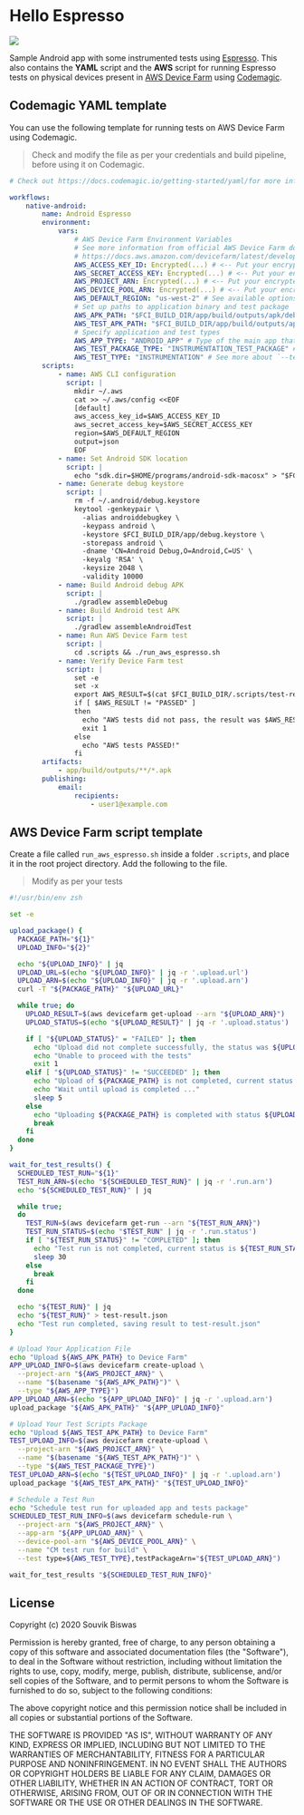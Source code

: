 # Hello Espresso

![](https://github.com/sbis04/hello_espresso/raw/master/screenshots/espresso_app.png)

Sample Android app with some instrumented tests using [Espresso](https://developer.android.com/training/testing/espresso). This also contains the **YAML** script and the **AWS** script for running Espresso tests on physical devices present in [AWS Device Farm](https://aws.amazon.com/device-farm/) using [Codemagic](https://codemagic.io/start/).

## Codemagic YAML template

You can use the following template for running tests on AWS Device Farm using Codemagic.

> Check and modify the file as per your credentials and build pipeline, before using it on Codemagic.

```yaml
# Check out https://docs.codemagic.io/getting-started/yaml/for more information

workflows:
    native-android:
        name: Android Espresso
        environment:
            vars:
                # AWS Device Farm Environment Variables
                # See more information from official AWS Device Farm docs:
                # https://docs.aws.amazon.com/devicefarm/latest/developerguide/how-to-create-test-run.html#how-to-create-test-run-cli
                AWS_ACCESS_KEY_ID: Encrypted(...) # <-- Put your encrypted access key id here. See more info at https://docs.aws.amazon.com/general/latest/gr/aws-sec-cred-types.html#access-keys-and-secret-access-keys
                AWS_SECRET_ACCESS_KEY: Encrypted(...) # <-- Put your encrypted secret access key here. See more info at https://docs.aws.amazon.com/general/latest/gr/aws-sec-cred-types.html#access-keys-and-secret-access-keys
                AWS_PROJECT_ARN: Encrypted(...) # <-- Put your encrypted Project ARN here. Get Project ARN with `aws devicefarm list-projects`.
                AWS_DEVICE_POOL_ARN: Encrypted(...) # <-- Put your encrypted Device Pool ARN here. Choose a Device Pool ARN using `aws devicefarm list-device-pools --arn "${AWS_PROJECT_ARN}"`.
                AWS_DEFAULT_REGION: "us-west-2" # See available options at https://aws.amazon.com/about-aws/global-infrastructure/regional-product-services/
                # Set up paths to application binary and test package 
                AWS_APK_PATH: "$FCI_BUILD_DIR/app/build/outputs/apk/debug/app-debug.apk"
                AWS_TEST_APK_PATH: "$FCI_BUILD_DIR/app/build/outputs/apk/androidTest/debug/app-debug-androidTest.apk"
                # Specify application and test types
                AWS_APP_TYPE: "ANDROID_APP" # Type of the main app that is being tested. See more about `--type` flag at https://docs.aws.amazon.com/cli/latest/reference/devicefarm/create-upload.html
                AWS_TEST_PACKAGE_TYPE: "INSTRUMENTATION_TEST_PACKAGE" # Type of the test package that is being uploaded. See more about `--type` flag at https://docs.aws.amazon.com/cli/latest/reference/devicefarm/create-upload.html
                AWS_TEST_TYPE: "INSTRUMENTATION" # See more about `--test` flag `type` option at https://docs.aws.amazon.com/cli/latest/reference/devicefarm/schedule-run.html
        scripts:
            - name: AWS CLI configuration
              script: |
                mkdir ~/.aws
                cat >> ~/.aws/config <<EOF
                [default]
                aws_access_key_id=$AWS_ACCESS_KEY_ID
                aws_secret_access_key=$AWS_SECRET_ACCESS_KEY
                region=$AWS_DEFAULT_REGION
                output=json
                EOF
            - name: Set Android SDK location
              script: |
                echo "sdk.dir=$HOME/programs/android-sdk-macosx" > "$FCI_BUILD_DIR/local.properties"
            - name: Generate debug keystore
              script: |
                rm -f ~/.android/debug.keystore
                keytool -genkeypair \
                  -alias androiddebugkey \
                  -keypass android \
                  -keystore $FCI_BUILD_DIR/app/debug.keystore \
                  -storepass android \
                  -dname 'CN=Android Debug,O=Android,C=US' \
                  -keyalg 'RSA' \
                  -keysize 2048 \
                  -validity 10000
            - name: Build Android debug APK
              script: |
                ./gradlew assembleDebug
            - name: Build Android test APK
              script: |
                ./gradlew assembleAndroidTest
            - name: Run AWS Device Farm test
              script: |
                cd .scripts && ./run_aws_espresso.sh
            - name: Verify Device Farm test
              script: |
                set -e
                set -x
                export AWS_RESULT=$(cat $FCI_BUILD_DIR/.scripts/test-result.json | jq -r '.run.result')
                if [ $AWS_RESULT != "PASSED" ] 
                then
                  echo "AWS tests did not pass, the result was $AWS_RESULT"
                  exit 1
                else 
                  echo "AWS tests PASSED!"
                fi 
        artifacts:
            - app/build/outputs/**/*.apk
        publishing:
            email:
                recipients:
                    - user1@example.com
```

## AWS Device Farm script template

Create a file called `run_aws_espresso.sh` inside a folder `.scripts`, and place it in the root project directory. Add the following to the file.

> Modify as per your tests

```sh
#!/usr/bin/env zsh

set -e

upload_package() {
  PACKAGE_PATH="${1}"
  UPLOAD_INFO="${2}"

  echo "${UPLOAD_INFO}" | jq
  UPLOAD_URL=$(echo "${UPLOAD_INFO}" | jq -r '.upload.url')
  UPLOAD_ARN=$(echo "${UPLOAD_INFO}" | jq -r '.upload.arn')
  curl -T "${PACKAGE_PATH}" "${UPLOAD_URL}"

  while true; do
    UPLOAD_RESULT=$(aws devicefarm get-upload --arn "${UPLOAD_ARN}")
    UPLOAD_STATUS=$(echo "${UPLOAD_RESULT}" | jq -r '.upload.status')

    if [ "${UPLOAD_STATUS}" = "FAILED" ]; then
      echo "Upload did not complete successfully, the status was ${UPLOAD_STATUS}"
      echo "Unable to proceed with the tests"
      exit 1
    elif [ "${UPLOAD_STATUS}" != "SUCCEEDED" ]; then
      echo "Upload of ${PACKAGE_PATH} is not completed, current status is ${UPLOAD_STATUS}"
      echo "Wait until upload is completed ..."
      sleep 5
    else
      echo "Uploading ${PACKAGE_PATH} is completed with status ${UPLOAD_STATUS}"
      break
    fi
  done
}

wait_for_test_results() {
  SCHEDULED_TEST_RUN="${1}"
  TEST_RUN_ARN=$(echo "${SCHEDULED_TEST_RUN}" | jq -r '.run.arn')
  echo "${SCHEDULED_TEST_RUN}" | jq

  while true;
  do
    TEST_RUN=$(aws devicefarm get-run --arn "${TEST_RUN_ARN}")
    TEST_RUN_STATUS=$(echo "$TEST_RUN" | jq -r '.run.status')
    if [ "${TEST_RUN_STATUS}" != "COMPLETED" ]; then
      echo "Test run is not completed, current status is ${TEST_RUN_STATUS}"
      sleep 30
    else
      break
    fi
  done

  echo "${TEST_RUN}" | jq
  echo "${TEST_RUN}" > test-result.json
  echo "Test run completed, saving result to test-result.json"
}

# Upload Your Application File
echo "Upload ${AWS_APK_PATH} to Device Farm"
APP_UPLOAD_INFO=$(aws devicefarm create-upload \
  --project-arn "${AWS_PROJECT_ARN}" \
  --name "$(basename "${AWS_APK_PATH}")" \
  --type "${AWS_APP_TYPE}")
APP_UPLOAD_ARN=$(echo "${APP_UPLOAD_INFO}" | jq -r '.upload.arn')
upload_package "${AWS_APK_PATH}" "${APP_UPLOAD_INFO}"

# Upload Your Test Scripts Package
echo "Upload ${AWS_TEST_APK_PATH} to Device Farm"
TEST_UPLOAD_INFO=$(aws devicefarm create-upload \
  --project-arn "${AWS_PROJECT_ARN}" \
  --name "$(basename "${AWS_TEST_APK_PATH}")" \
  --type "${AWS_TEST_PACKAGE_TYPE}")
TEST_UPLOAD_ARN=$(echo "${TEST_UPLOAD_INFO}" | jq -r '.upload.arn')
upload_package "${AWS_TEST_APK_PATH}" "${TEST_UPLOAD_INFO}"

# Schedule a Test Run
echo "Schedule test run for uploaded app and tests package"
SCHEDULED_TEST_RUN_INFO=$(aws devicefarm schedule-run \
  --project-arn "${AWS_PROJECT_ARN}" \
  --app-arn "${APP_UPLOAD_ARN}" \
  --device-pool-arn "${AWS_DEVICE_POOL_ARN}" \
  --name "CM test run for build" \
  --test type=${AWS_TEST_TYPE},testPackageArn="${TEST_UPLOAD_ARN}")

wait_for_test_results "${SCHEDULED_TEST_RUN_INFO}"
```

## License

Copyright (c) 2020 Souvik Biswas

Permission is hereby granted, free of charge, to any person obtaining a copy
of this software and associated documentation files (the "Software"), to deal
in the Software without restriction, including without limitation the rights
to use, copy, modify, merge, publish, distribute, sublicense, and/or sell
copies of the Software, and to permit persons to whom the Software is
furnished to do so, subject to the following conditions:

The above copyright notice and this permission notice shall be included in all
copies or substantial portions of the Software.

THE SOFTWARE IS PROVIDED "AS IS", WITHOUT WARRANTY OF ANY KIND, EXPRESS OR
IMPLIED, INCLUDING BUT NOT LIMITED TO THE WARRANTIES OF MERCHANTABILITY,
FITNESS FOR A PARTICULAR PURPOSE AND NONINFRINGEMENT. IN NO EVENT SHALL THE
AUTHORS OR COPYRIGHT HOLDERS BE LIABLE FOR ANY CLAIM, DAMAGES OR OTHER
LIABILITY, WHETHER IN AN ACTION OF CONTRACT, TORT OR OTHERWISE, ARISING FROM,
OUT OF OR IN CONNECTION WITH THE SOFTWARE OR THE USE OR OTHER DEALINGS IN THE
SOFTWARE.
